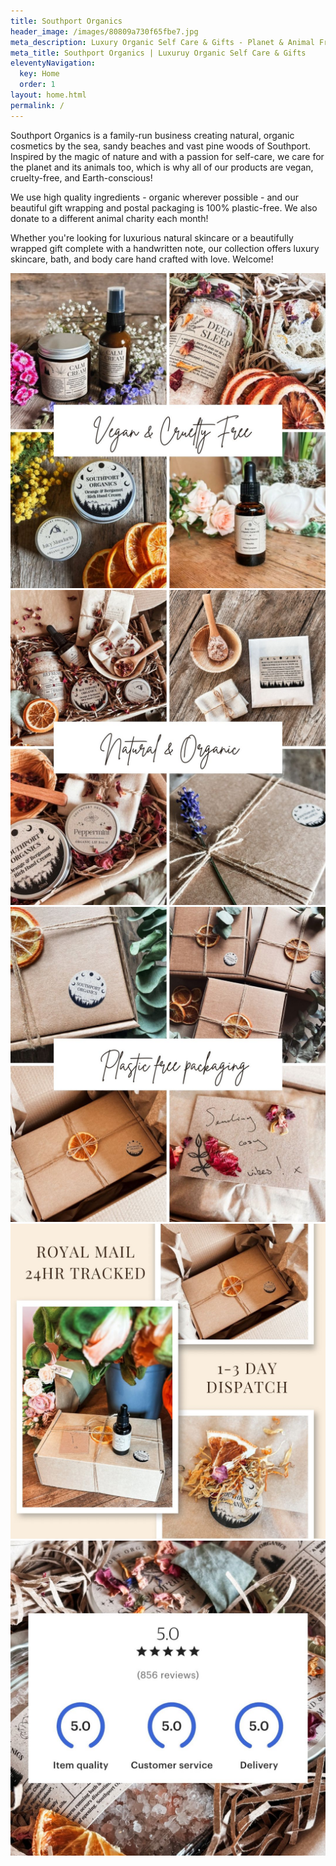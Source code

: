 ```yaml
---
title: Southport Organics
header_image: /images/80809a730f65fbe7.jpg
meta_description: Luxury Organic Self Care & Gifts - Planet & Animal Friendly
meta_title: Southport Organics | Luxuruy Organic Self Care & Gifts
eleventyNavigation:
  key: Home
  order: 1
layout: home.html
permalink: /
---
```


Southport Organics is a family-run business creating natural, organic cosmetics by the sea, sandy beaches and vast pine woods of Southport. Inspired by the magic of nature and with a passion for self-care, we care for the planet and its animals too, which is why all of our products are vegan, cruelty-free, and Earth-conscious!

We use high quality ingredients - organic wherever possible - and our beautiful gift wrapping and postal packaging is 100% plastic-free. We also donate to a different animal charity each month!

Whether you're looking for luxurious natural skincare or a beautifully wrapped gift complete with a handwritten note, our collection offers luxury skincare, bath, and body care hand crafted with love. Welcome!

<div class="homepage-images">
  <img
    src="/images/homepage-1.jpg"
    alt=""
    eleventy:widths="204,306"
    sizes="220px" />
  <img
    src="/images/homepage-2.jpg"
    alt=""
    eleventy:widths="204,306"
    sizes="220px" />
  <img
    src="/images/homepage-3.jpg"
    alt=""
    eleventy:widths="204,306"
    sizes="220px" />
  <img
    src="/images/homepage-4.jpg"
    alt=""
    eleventy:widths="204,306"
    sizes="220px" />
  <img
    src="/images/homepage-5.jpg"
    alt=""
    eleventy:widths="204,306"
    sizes="220px" />
</div>
